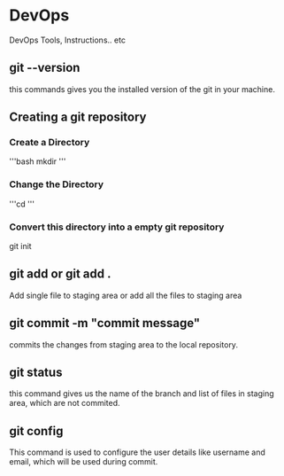 # DevOps
DevOps Tools, Instructions.. etc

## git --version
this commands gives you the installed version of the git in your machine.

## Creating a git repository

  ### Create a Directory
 '''bash
 mkdir <directory name>
  '''
  
  ### Change the Directory
 '''cd <directory name>'''
  
  ### Convert this directory into a empty git repository
  git init
  
  ## git add <file name> or git add .
  Add single file to staging area or add all the files to staging area
  
  ## git commit -m "commit message"
  commits the changes from staging area to the local repository.
  
  ## git status
  this command gives us the name of the branch and list of files in staging area, which are not commited.
  
  ## git config
  This command is used to configure the user details like username and email, which will be used during commit.
  
  
